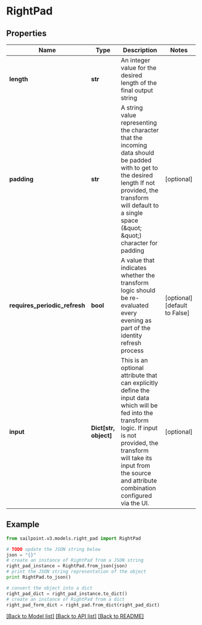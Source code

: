 # RightPad


## Properties

Name | Type | Description | Notes
------------ | ------------- | ------------- | -------------
**length** | **str** | An integer value for the desired length of the final output string | 
**padding** | **str** | A string value representing the character that the incoming data should be padded with to get to the desired length   If not provided, the transform will default to a single space (\&quot; \&quot;) character for padding  | [optional] 
**requires_periodic_refresh** | **bool** | A value that indicates whether the transform logic should be re-evaluated every evening as part of the identity refresh process | [optional] [default to False]
**input** | **Dict[str, object]** | This is an optional attribute that can explicitly define the input data which will be fed into the transform logic. If input is not provided, the transform will take its input from the source and attribute combination configured via the UI. | [optional] 

## Example

```python
from sailpoint.v3.models.right_pad import RightPad

# TODO update the JSON string below
json = "{}"
# create an instance of RightPad from a JSON string
right_pad_instance = RightPad.from_json(json)
# print the JSON string representation of the object
print RightPad.to_json()

# convert the object into a dict
right_pad_dict = right_pad_instance.to_dict()
# create an instance of RightPad from a dict
right_pad_form_dict = right_pad.from_dict(right_pad_dict)
```
[[Back to Model list]](../README.md#documentation-for-models) [[Back to API list]](../README.md#documentation-for-api-endpoints) [[Back to README]](../README.md)


